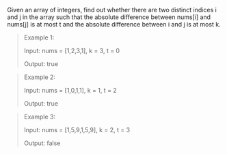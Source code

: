 Given an array of integers, find out whether there are two distinct indices i and j in the array such that the absolute difference between nums[i] and nums[j] is at most t and the absolute difference between i and j is at most k.

> Example 1:
>
> Input: nums = [1,2,3,1], k = 3, t = 0
>
> Output: true
>

> Example 2:
>
> Input: nums = [1,0,1,1], k = 1, t = 2
>
> Output: true

> Example 3:
>
> Input: nums = [1,5,9,1,5,9], k = 2, t = 3
>
> Output: false
